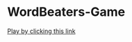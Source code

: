 # WordBeaters-Game
[Play by clicking this link](https://patristical-pronoun.000webhostapp.com/WordBeater%20game/wordbeater/dist/)
